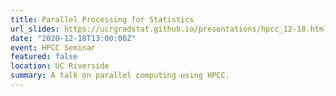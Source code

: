 ```yaml
---
title: Parallel Processing for Statistics
url_slides: https://ucrgradstat.github.io/presentations/hpcc_12-18.html#1
date: "2020-12-18T13:00:00Z"
event: HPCC Seminar
featured: false
location: UC Riverside
summary: A talk on parallel computing using HPCC.
---
```



